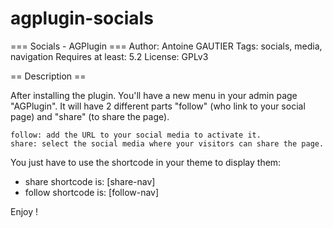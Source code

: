 # agplugin-socials
=== Socials - AGPlugin ===
Author: Antoine GAUTIER
Tags: socials, media, navigation
Requires at least: 5.2
License: GPLv3

== Description ==

After installing the plugin. You'll have a new menu in your admin page "AGPlugin".
It will have 2 different parts "follow" (who link to your social page) and "share" (to share the page).

    follow: add the URL to your social media to activate it.
    share: select the social media where your visitors can share the page.

You just have to use the shortcode in your theme to display them:
- share shortcode is: [share-nav]
- follow shortcode is: [follow-nav]

Enjoy !

